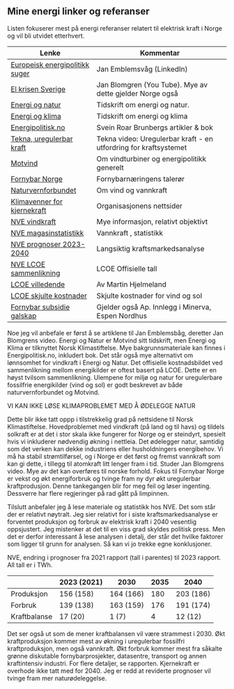 ## Mine energi linker og referanser

Listen fokuserer mest på energi referanser relatert til elektrisk kraft i Norge og vil bli utvidet etterhvert. 

| Lenke                                                                                                                                                       | Kommentar                                                        |
|-------------------------------------------------------------------------------------------------------------------------------------------------------------|------------------------------------------------------------------|
| [Europeisk energipolitikk suger](https://www.linkedin.com/pulse/european-energy-policy-kills-competitiveness-without-any-emblemsv%25C3%25A5g-ah39f/?trackingId=J%2B12DFDCTvCmNHZqb4bhxA%3D%3D) | Jan Emblemsvåg  (LinkedIn)                                       | 
| [El krisen Sverige](https://www.youtube.com/watch?v=0Oh_w5KrEVc)                                                                                            | Jan Blomgren (You Tube). Mye av dette gjelder Norge også         |
| [Energi og natur](https://energiognatur.no/energipolitikk-pa-naturens-premisser/)                                                                           | Tidskrift om energi og natur.                                    | 
| [Energi og klima](https://energiognatur.no/energipolitikk-pa-naturens-premisser/)                                                                           | Tidskrift om energi og klima                                     |
| [Energipolitisk.no](https://energipolitisk.no/kontakt)                                                                                                      | Svein Roar Brunbergs artikler & bok                              |
| [Tekna, uregulerbar kraft](https://www.tekna.no/fag-og-nettverk/energi/energibloggen/uregulerbar-kraft--en-utfordring-for-kraftsystemet/)                   | Tekna video: Uregulerbar kraft - en utfordring for kraftsystemet |
| [Motvind](https://motvind.org/energi-2/)                                                                                                                    | Om vindturbiner og energipolitikk generelt                       |
| [Fornybar Norge](https://www.fornybarnorge.no/)                                                                                                             | Fornybarnæringens talerør                                        |
| [Naturvernforbundet](https://naturvernforbundet.no/laer-mer/vind-og-vannkraft/)                                                                             | Om vind og vannkraft                                             |
| [Klimavenner for kjernekraft](https://klimavenner.no/billig-strom/ )                                                                                        | Organisasjonens nettsider                                        |  
| [NVE vindkraft](https://www.nve.no/energi/energisystem/vindkraft/)                                                                                          | Mye informasjon, relativt objektivt                              |
| [NVE magasinstatistikk](https://www.nve.no/energi/analyser-og-statistikk/magasinstatistikk/)                                                                | Vannkraft , statistikk                                           |
| [NVE prognoser 2023-2040](https://www.nve.no/energi/analyser-og-statistikk/langsiktig-kraftmarkedsanalyse/langsiktig-kraftmarkedsanalyse-2023/)             | Langsiktig kraftsmarkedsanalyse                                  |
| [NVE LCOE sammenlikning](https://www.nve.no/energi/analyser-og-statistikk/kostnader-for-kraftproduksjon/)                                                   | LCOE Offisielle tall                                             | 
| [LCOE villedende](https://medium.com/@marhje/why-lcoe-is-not-a-good-metric-for-renewables-82e16c3f7c3b)                                                     | Av Martin Hjelmeland                                             |
| [LCOE skjulte kostnader](https://enodatech.com/news-insight/the-hidden-costs-of-delivered-renewable-energy)                                                 | Skjulte kostnader for vind og sol                                |
| [Fornybar subsidie galskap](https://www.minerva.no/energi-fornybar-energi-hoyre/hoyre-ma-utvikle-en-energipolitikk-som-ikke-baserer-seg-pa-subsidier/455730)| Gjelder også Ap. Innlegg i Minerva, Espen Nordhus                | 


Noe jeg vil anbefale er først å se artiklene til Jan Emblemsbåg, deretter Jan Blomgrens video.
Energi og Natur er Motvind sitt tidskrift, men Energi og Klima er tilknyttet Norsk Klimastiftelse.
Mye bakgrunnsmateriale kan finnes i Energipolitisk.no, inkludert bok.
Det står også mye alternativt om lønnsomhet for vindkraft i Energi og Natur.
Det offisielle kostnadsbildet ved sammenlikning mellom energikilder er oftest basert på LCOE.
Dette er en høyst tvilsom sammenlikning. 
Ulempene for miljø og natur for uregulerbare fossilfrie energikilder (vind og sol) er godt beskrevet av både naturvernforbundet og Motvind.

VI KAN IKKE LØSE KLIMAPROBLEMET MED Å ØDELEGGE NATUR

Dette blir ikke tatt oppp i tilstrekkelig grad på nettsidene til Norsk Klimastiftelse. Hovedproblemet med vindkraft (på land og til havs)
og tildels solkraft er at det i stor skala ikke fungerer for Norge og er steindyrt, 
spesielt hvis vi inkluderer nødvendig økning i nettleia. 
Det ødelegger natur, samtidig som det verken kan dekke industriens eller husholdningers energibehov. 
Vi må ha stabil strømtilførsel, og i Norge er det først og fremst vannkraft
som kan gi dette, i tillegg til atomkraft litt lenger fram i tid. Studer Jan Blomgrens video. 
Mye av det kan overføres til norske forhold. 
Fokus til Fornybar Norge er vekst og økt energiforbruk og tvinge fram ny dyr økt uregulerbar kraftprodusjon.
Denne tankegangen blir for meg feil og løser ingenting. Dessverre har flere regjeringer på rad gått på limpinnen.

Tilslutt anbefaler jeg å lese materiale og statistikk hos NVE. Det som står der er relativt nøytralt.
Jeg sier relativt for i siste kraftsmarkedsanalyse er forventet produksjon og forbruk av elektrisk kraft
i 2040 vesentlig oppsjustert. Jeg mistenker at det til en viss grad skyldes politisk press.
Men det er derfor interessant å lese analysen i detalj, der står det hvilke faktorer som ligger til grunn for analysen.
Så kan vi jo trekke egne konklusjoner.

NVE, endring i prognoser fra 2021 rapport (tall i parentes) til 2023 rapport. All tall er i TWh.

|              | 2023 (2021) | 2030       | 2035    | 2040      |
|--------------|-------------|------------|---------|-----------|
| Produksjon   | 156 (158)   | 164 (166)  | 180     | 203 (186) |
| Forbruk      | 139 (138)   | 163 (159)  | 176     | 191 (174) |
| Kraftbalanse | 17  (20)    | 1   (7)    | 4       | 12  (12)  |

Det ser også ut som de mener kraftbalansen vil være strammest i 2030.
Økt kraftproduksjon kommer mest av økning i uregulerbar fossilfri kraftproduksjon, men også vannkraft.
Økt forbruk kommer mest fra såkalte grønne diskutable fornybarprosjekter, datasentre, transport og annen kraftintensiv industri.
For flere detaljer, se rapporten.
Kjernekraft er overhode ikke tatt med for 2040.
Jeg er redd at reviderte prognoser vil tvinge fram mer naturødeleggelse.




